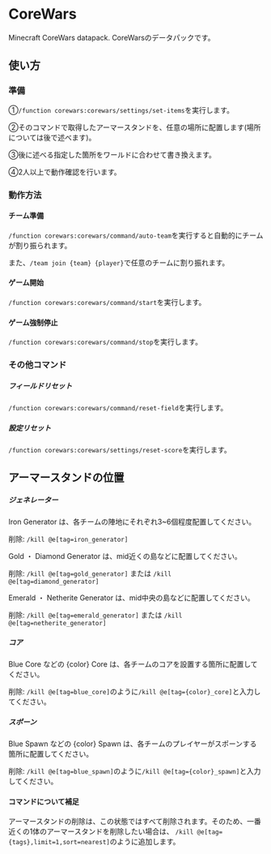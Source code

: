# CoreWars
Minecraft CoreWars datapack.
CoreWarsのデータパックです。


## 使い方
### 準備
①`/function corewars:corewars/settings/set-items`を実行します。

②そのコマンドで取得したアーマースタンドを、任意の場所に配置します(場所については後で述べます)。

③後に述べる指定した箇所をワールドに合わせて書き換えます。

④2人以上で動作確認を行います。

### 動作方法
#### チーム準備
`/function corewars:corewars/command/auto-team`を実行すると自動的にチームが割り振られます。

また、`/team join {team} {player}`で任意のチームに割り振れます。
#### ゲーム開始
`/function corewars:corewars/command/start`を実行します。
#### ゲーム強制停止
`/function corewars:corewars/command/stop`を実行します。


### その他コマンド
##### フィールドリセット
`/function corewars:corewars/command/reset-field`を実行します。
##### 設定リセット
`/function corewars:corewars/settings/reset-score`を実行します。

## アーマースタンドの位置
##### ジェネレーター
Iron Generator は、各チームの陣地にそれぞれ3~6個程度配置してください。

削除: `/kill @e[tag=iron_generator]`

Gold ・ Diamond Generator は、mid近くの島などに配置してください。

削除: `/kill @e[tag=gold_generator]` または `/kill @e[tag=diamond_generator]`

Emerald ・ Netherite Generator は、mid中央の島などに配置してください。

削除: `/kill @e[tag=emerald_generator]` または `/kill @e[tag=netherite_generator]`

##### コア
Blue Core などの {color} Core は、各チームのコアを設置する箇所に配置してください。

削除: `/kill @e[tag=blue_core]`のように`/kill @e[tag={color}_core]`と入力してください。

##### スポーン
Blue Spawn などの {color} Spawn は、各チームのプレイヤーがスポーンする箇所に配置してください。

削除: `/kill @e[tag=blue_spawn]`のように`/kill @e[tag={color}_spawn]`と入力してください。

#### コマンドについて補足
アーマースタンドの削除は、この状態ではすべて削除されます。そのため、一番近くの1体のアーマースタンドを削除したい場合は、
`/kill @e[tag={tags},limit=1,sort=nearest]`のように追加します。
